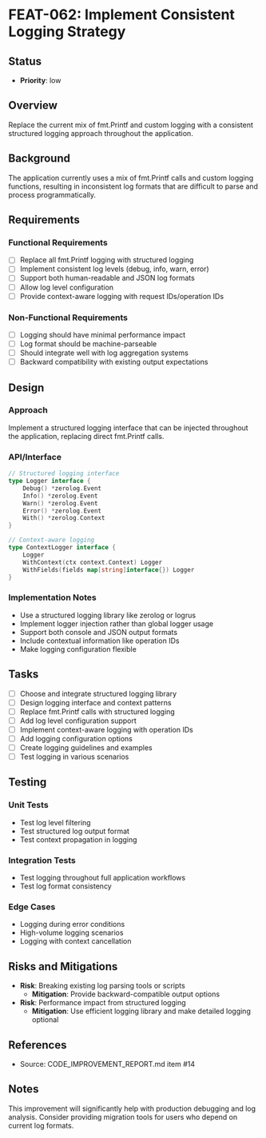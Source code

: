 # FEAT-062: Implement Consistent Logging Strategy

## Status
- **Priority**: low

## Overview
Replace the current mix of fmt.Printf and custom logging with a consistent structured logging approach throughout the application.

## Background
The application currently uses a mix of fmt.Printf calls and custom logging functions, resulting in inconsistent log formats that are difficult to parse and process programmatically.

## Requirements
### Functional Requirements
- [ ] Replace all fmt.Printf logging with structured logging
- [ ] Implement consistent log levels (debug, info, warn, error)
- [ ] Support both human-readable and JSON log formats
- [ ] Allow log level configuration
- [ ] Provide context-aware logging with request IDs/operation IDs

### Non-Functional Requirements
- [ ] Logging should have minimal performance impact
- [ ] Log format should be machine-parseable
- [ ] Should integrate well with log aggregation systems
- [ ] Backward compatibility with existing output expectations

## Design
### Approach
Implement a structured logging interface that can be injected throughout the application, replacing direct fmt.Printf calls.

### API/Interface
```go
// Structured logging interface
type Logger interface {
    Debug() *zerolog.Event
    Info() *zerolog.Event
    Warn() *zerolog.Event
    Error() *zerolog.Event
    With() *zerolog.Context
}

// Context-aware logging
type ContextLogger interface {
    Logger
    WithContext(ctx context.Context) Logger
    WithFields(fields map[string]interface{}) Logger
}
```

### Implementation Notes
- Use a structured logging library like zerolog or logrus
- Implement logger injection rather than global logger usage
- Support both console and JSON output formats
- Include contextual information like operation IDs
- Make logging configuration flexible

## Tasks
- [ ] Choose and integrate structured logging library
- [ ] Design logging interface and context patterns
- [ ] Replace fmt.Printf calls with structured logging
- [ ] Add log level configuration support
- [ ] Implement context-aware logging with operation IDs
- [ ] Add logging configuration options
- [ ] Create logging guidelines and examples
- [ ] Test logging in various scenarios

## Testing
### Unit Tests
- Test log level filtering
- Test structured log output format
- Test context propagation in logging

### Integration Tests
- Test logging throughout full application workflows
- Test log format consistency

### Edge Cases
- Logging during error conditions
- High-volume logging scenarios
- Logging with context cancellation

## Risks and Mitigations
- **Risk**: Breaking existing log parsing tools or scripts
  - **Mitigation**: Provide backward-compatible output options
- **Risk**: Performance impact from structured logging
  - **Mitigation**: Use efficient logging library and make detailed logging optional

## References
- Source: CODE_IMPROVEMENT_REPORT.md item #14

## Notes
This improvement will significantly help with production debugging and log analysis. Consider providing migration tools for users who depend on current log formats.